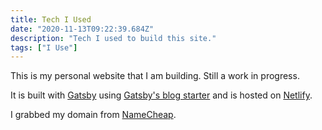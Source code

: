 ```yaml
---
title: Tech I Used
date: "2020-11-13T09:22:39.684Z"
description: "Tech I used to build this site."
tags: ["I Use"]
---
```


This is my personal website that I am building. Still a work in progress.

It is built with [Gatsby](https://www.gatsbyjs.com/) using [Gatsby's blog starter](https://github.com/gatsbyjs/gatsby-starter-blog) and is hosted on [Netlify](https://www.netlify.com/).

I grabbed my domain from [NameCheap](https://www.namecheap.com/).
